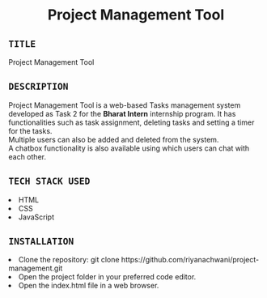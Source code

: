 <h1 align="center">
  <a href="# Project Management Tool"></a>
  Project Management Tool
</h1>

## `TITLE`
Project Management Tool

## `DESCRIPTION`
Project Management Tool is a web-based Tasks management system developed as Task 2 for the **Bharat Intern** internship program. It has functionalities such as task assignment, deleting tasks and setting a timer for the tasks.
<br>
Multiple users can also be added and deleted from the system.
<br>
A chatbox functionality is also available using which users can chat with each other.

## `TECH STACK USED`
<li>HTML</li>
<li>CSS</li>
<li>JavaScript</li>

## `INSTALLATION`
<li>Clone the repository: git clone https://github.com/riyanachwani/project-management.git </li>
<li>Open the project folder in your preferred code editor.</li>
<li>Open the index.html file in a web browser.</li>
